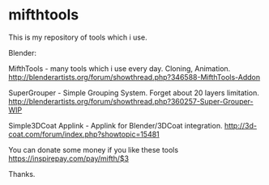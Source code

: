 # mifthtools
This is my repository of tools which i use.

Blender:

MifthTools - many tools which i use every day. Cloning, Animation.
http://blenderartists.org/forum/showthread.php?346588-MifthTools-Addon

SuperGrouper - Simple Grouping System. Forget about 20 layers limitation.
http://blenderartists.org/forum/showthread.php?360257-Super-Grouper-WIP

Simple3DCoat Applink - Applink for Blender/3DCoat integration.
http://3d-coat.com/forum/index.php?showtopic=15481

You can donate some money if you like these tools https://inspirepay.com/pay/mifth/$3

Thanks.
